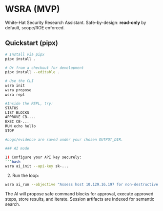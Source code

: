 # WSRA (MVP)

White-Hat Security Research Assistant. Safe-by-design: **read-only** by default, scope/ROE enforced.

## Quickstart (pipx)

```bash
# Install via pipx
pipx install .

# Or from a checkout for development
pipx install --editable .

# Use the CLI
wsra init
wsra propose
wsra repl

#Inside the REPL, try:
STATUS
LIST BLOCKS
APPROVE CB-...
EXEC CB-...
RUN echo hello
STOP

#Logs/evidence are saved under your chosen OUTPUT_DIR.

### AI mode

1) Configure your API key securely:
```bash
wsra ai_init --api-key sk-...
```

2) Run the loop:
```bash
wsra ai_run --objective "Assess host 10.129.16.197 for non-destructive recon"
```

The AI will propose safe command blocks for approval, execute approved steps, store results, and iterate. Session artifacts are indexed for semantic search.

